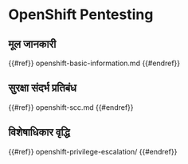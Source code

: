 # OpenShift Pentesting

## मूल जानकारी

{{#ref}}
openshift-basic-information.md
{{#endref}}

## सुरक्षा संदर्भ प्रतिबंध

{{#ref}}
openshift-scc.md
{{#endref}}

## विशेषाधिकार वृद्धि

{{#ref}}
openshift-privilege-escalation/
{{#endref}}
